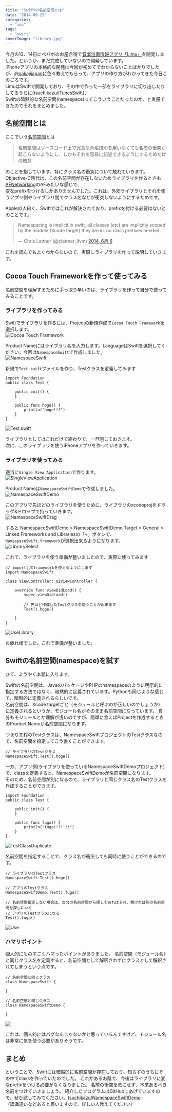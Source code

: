 ```yaml
---
title: "Swiftの名前空間とは"
date: "2014-09-25"
categories: 
  - "ios"
tags: 
  - "swift"
coverImage: "library.jpg"
---
```


今月の13、14日にペパボのお産合宿で[音楽位置情報アプリ「Limu」](http://limu.xyz/)を開発しました。というか、まだ完成していないので開発しています。  
iPhoneアプリの本格的な開発は今回が初めてでわからないことばかりでしたが、[@nakajijapan](https://twitter.com/nakajijapan)に色々教えてもらって、アプリの作り方がわかってきた今日このごろです。  
LimuはSwiftで開発しており、その中で作った一部をライブラリに切り出したりしてるうちに([tsuchikazu/iTunesSwift](https://github.com/tsuchikazu/iTunesSwift))、  
Swiftの暗黙的な名前空間(namespace)ってこういうことだったのか、と実感できたのでそれをまとめました。

## 名前空間とは

ここでいう[名前空間](http://ja.wikipedia.org/wiki/%E5%90%8D%E5%89%8D%E7%A9%BA%E9%96%93)とは

> 名前空間はソースコード上で冗長な命名規則を用いなくても名前の衝突が起こらないようにし、しかもそれを容易に記述できるようにするためだけの概念

のことを指しています。特にクラス名の衝突について触れていきます。  
Objective-C時代は、この名前空間が存在しないためライブラリを作るときも[AFNetworking](https://github.com/AFNetworking/AFNetworking)のAFみたいな感じで、  
変なprefixをつけるしかありませんでした。これは、外部ライブラリとそれを使うアプリ側やライブラリ間でクラス名などが衝突しないようにするためです。

Appleの人曰く、Swiftではこれが解決されており、prefixを付ける必要はないとのことです。

<blockquote class="twitter-tweet" lang="ja"><p>Namespacing is implicit in swift, all classes (etc) are implicitly scoped by the module (Xcode target) they are in. no class prefixes needed</p><p>— Chris Lattner (@clattner_llvm) <a href="https://twitter.com/clattner_llvm/status/474730716941385729">2014, 6月 6</a></p></blockquote>

これを読んでもよくわからないので、実際にライブラリを作って説明していきます。

## Cocoa Touch Frameworkを作って使ってみる

名前空間を理解するために手っ取り早いのは、ライブラリを作って自分で使ってみることです。

### ライブラリを作ってみる

Swiftでライブラリを作るには、Projectの新規作成で`Cocoa Touch Framework`を選択します。  
![Cocoa Touch Framework](images/339626751b501f32933255eb938914cd.png)

Product Nameにはライブラリ名を入力します。LanguageはSwiftを選択してください。今回は`NamespaceSwift`で作成しました。  
![NamespaceSwift](images/da35c77e6914d0943a55b5e600e9bc35.png)

新規で`Test.swift`ファイルを作り、Testクラスを定義してみます

```
import Foundation
public class Test {

    public init() {
    }

    public func hoge() {
        println("hoge!!!")
    }
}
```

![Test.swift](images/77a73261dac4fd6d376d477b9e8f6108.png)

ライブラリとしてはこれだけで終わりで、一旦閉じておきます。  
次に、このライブラリを使うiPhoneアプリを作っていきます。

### ライブラリを使ってみる

適当に`Single View Application`で作ります。  
![SingleViewApplication](images/0f498dedbc88210f53c2dc9ad4233802.png)

Product Nameは`NamespaceSwiftDemo`で作成しました。  
![NamespaceSwiftDemo](images/ca39f2773a8ad1787239bb56d08af2ab.png)

このアプリで先ほどのライブラリを使うために、ライブラリのxcodeprojをドラッグ&ドロップで持っていきます。  
![NamespaceSwiftDrag](images/6c414984e72426aec92529fd06e20a1a.png)

すると NamespaceSwiftDemo > NamespaceSwiftDemo Target > General > Linked Frameworks and Librariesの「+」ボタンで、`NamespaceSwift.framework`が選択出来るようになります。  
![LibrarySelect](images/6b63a1a30427e9ec1355fbfa3a3f72ff.png)

これで、ライブラリを使う準備が整いましたので、実際に使ってみます

```
// importしてframeworkを使えるようにします
import NamespaceSwift

class ViewController: UIViewController {

    override func viewDidLoad() {
        super.viewDidLoad()

        // 先ほど作成したTestクラスを使うことが出来ます
        Test().hoge()

    }
}
```

![UseLibrary](images/bc3f0a7fbd204cad0f647db0ab5c71d6.png)

お疲れ様でした。これで準備が整いました。

## Swiftの名前空間(namespace)を試す

さて、ようやく本題に入ります。

Swiftの名前空間は、JavaのパッケージやPHPのnamespaceのように明示的に指定する方法ではなく、暗黙的に定義されています。Pythonも同じような感じで、暗黙的に定義されるらしいです。  
名前空間は、Xcode targetごと（モジュールと呼ぶのが正しいのでしょうか）に定義されるというか、モジュール名がそのまま名前空間になっています。 自分もモジュールとか理解が浅いのですが、簡単に言えばProjectを作成するときのProduct Nameが名前空間になります。

つまり先程のTestクラスは、NamespaceSwiftプロジェクトのTestクラスなので、名前空間を指定してこう書くことができます。

```
// ライブラリのTestクラス
NamespaceSwift.Test().hoge()
```

一方、アプリ側(ライブラリを使っているNamespaceSwiftDemoプロジェクト)で、classを定義すると、NamespaceSwiftDemoが名前空間になります。  
そのため、名前空間が別になるので、ライブラリと同じクラス名のTestクラスを作成することができます。

```
import Foundation
public class Test {

    public init() {
    }

    public func fuga() {
        println("fuga!!!!!!!")
    }
}
```

![TestClassDuplicate](images/f8450ae91d20517dd4ddc88b53922958.png)

名前空間を指定することで、クラス名が衝突しても同時に使うことができるのです。

```
// ライブラリのTestクラス
NamespaceSwift.Test().hoge()

// アプリのTestクラス
NamespaceSwiftDemo.Test().fuga()

// 名前空間指定しない場合は、自分の名前空間から探してあればそれ、無ければ別の名前空間を探しにいく
// アプリのTestクラスになる
Test().fuga()
```

![Use](images/844bbd929631ad46e453fd675ee7fd61.png)

### ハマリポイント

個人的にものすごくハマったポイントがありました。 名前空間（モジュール名）と同じクラス名を定義すると、名前空間として解釈されずにクラスとして解釈されてしまうという点です。

```
// 名前空間と同じクラス
class NamespaceSwift {

}

// 名前空間と同じクラス
class NamespaceSwiftDemo {

}
```

![](images/2c11db4c894413c559c400e4f4f9708b.png)

これは、個人的にはバグなんじゃないかと思っているんですけど、モジュール名は非常に気を使う必要がありそうです。

## まとめ

ということで、Swiftには暗黙的に名前空間が存在しており、知らずのうちにその中でclassを作っていたのでした。 これがあるお陰で、今後はライブラリに変なprefixをつける必要がなくなりました。 名前の衝突を気にせず、本来あるべき名前をつけていきましょう。 紹介したプログラムはGitHubにあげていますので、ぜひ試してみてください。[tsuchikazu/NamespaceSwiftDemo](https://github.com/tsuchikazu/NamespaceSwiftDemo)  
（認識違いなどあると思いますので、詳しい人教えてください）
